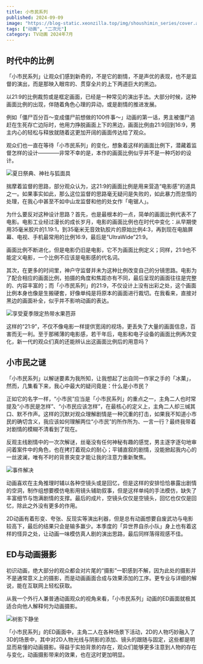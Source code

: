 ```yaml
---
title: 小市民系列
published: 2024-09-09
image: "https://blog-static.xeonzilla.top/img/shoushimin_series/cover.avif"
tags: ["动画", "二次元"]
category: TV动画 2024年7月
---
```

## 时代中的比例
「小市民系列」让观众们感到新奇的，不是它的剧情，不是声优的表现，也不是监督的演出，而是那映入眼帘的、贯穿全片的上下两道巨大的黑边。

以21:9的比例裁剪或是框定画面，已经是一种常见的演出手法。大部分时候，这种画面比例的出现，伴随着角色心理的异动，或是剧情的推进发展。

例如「僵尸百分百～变成僵尸前想做的100件事～」动画的第一话，男主被僵尸追赶在生死存亡边际时，他用力挣脱画面上下的黑边，画面比例由21:9回到16:9，男主内心的轻松与释放就随着这更加开阔的画面传达给了观众。

观众们也一直在等待「小市民系列」的变化，想象着这样的画面比例下，潜藏着监督怎样的设计————非常不幸的是，本作的画面比例似乎并不是一种巧妙的设计。

![夏日祭典、神社与狐面具](https://blog-static.xeonzilla.top/img/shoushimin_series/01.avif "夏日祭典、神社与狐面具")

揣摩着监督的思路，部分观众认为，这21:9的画面比例是用来营造“电影感”的道具之一。如果事实如此，那么这位监督的思路毫无疑问是失败的，如此暴力而怠惰的处理，在我心中甚至不如中山龙监督和他的处女作「电锯人」。

为什么要反对这种设计思路？首先，也是最根本的一点，简单的画面比例代表不了电影。电影工业经过漫长的成长岁月，电影的画面比例也在时代中变化：从早期使用35毫米胶片的1.19:1，到35毫米无音效轨胶片的原始比例4:3，再到现在电脑屏幕、电视、手机最常用的比例16:9，最后是“UltraWide”21:9。

画面比例不断进化，但是电影仍旧是电影，它不为画面比例定义；同样，21:9也不能定义电影，一个比例不应该是电影感的代名词。

其次，在更多的时间里，神户守监督并未为这种比例改变自己的分镜思路。电影为了配合相应的画面比例，拍摄的角度和焦距亦有不同，最后呈现的画面往往是完整的、内容丰富的；而「小市民系列」的21:9，不仅设计上没有出彩之处，这个画面比例本身也像是生搬硬套，好像单纯是将原本的画面进行裁切。在我看来，直接对黑边的画面补全，似乎并不影响动画的表达。

![享受夏季限定热带水果芭菲](https://blog-static.xeonzilla.top/img/shoushimin_series/02.avif "享受夏季限定热带水果芭菲")

这样的“21:9”，不仅不像电影一样提供宽阔的视场，更丢失了大量的画面信息，百害而无一利。至于那稀薄的电影感，若干年后，电影和电子设备的画面比例再次变化，新一代的观众们真的还能辨认出这画面比例后的用意吗？

## 小市民之谜
「小市民系列」以解谜要素为我所知，让我想起了出自同一作家之手的「冰菓」，然而，几集看下来，我心中最大的疑问竟是：什么是小市民？

正如它的名字一样，“小市民”应当是「小市民系列」的重点之一，主角二人也时常提及“小市民是怎样”、“小市民应该怎样”，在最核心的定义上，主角二人却三缄其口、默不作声。这样的沉默对观众理解剧情是一种沉重的打击，如果我不知道小市民的确切含义，我应该如何理解两位“小市民”的所作所为、一言一行？最终我带着对剧情的模糊不清看到了现在。

反观主线剧情中的一次次解谜，丝毫没有任何神秘有趣的感觉，男主逐字逐句地审问着案件中的角色，也在拷打着观众的耐心；平铺直叙的剧情，没能掀起我内心的一丝波澜，唯有不时的背景突变才能让我的注意力重新聚焦。

![事件解决](https://blog-static.xeonzilla.top/img/shoushimin_series/03.avif "事件解决")

动画喜欢在主角推理时辅以各种空镜头或是回忆，但是这样的安排恰恰暴露出剧情的空洞，制作组想要模仿电影用镜头辅助叙事，但是这样单纯的手法模仿，缺失了丰富细节与饱满剧情的支撑。最后的成片，空镜头仅仅是空镜头，回忆也仅仅是回忆，除此之外没有更多的作用。

2D动画有着形变、夸张、反现实等演出利器，但是总有动画想要自废武功与电影较高下，最后的结果只会是输多赢少。本季度的「异世界自杀小队」身上也有着这样的怪异之处，让动画一味模仿真人剧的演出思路，最后同样落得观感不佳。

## ED与动画摄影
初识动画，绝大部分的观众都会对片尾的“摄影”一职感到不解，因为此处的摄影并不是通常意义上的摄影，而是动画画面合成与效果添加的工序。更专业与详细的解说，能在互联网上轻松获取。

从我一个外行人兼普通动画观众的视角来看，「小市民系列」动画的ED画面就极其适合向他人解释何为动画摄影。

![树影下静坐](https://blog-static.xeonzilla.top/img/shoushimin_series/04.avif "树影下静坐")

「小市民系列」的ED画面中，主角二人在各种场景下活动，2D的人物巧妙融入了3D的场景中，其中对2D人物光线与阴影的添加、镜头的跟随与固定，这些都是明显而易懂的动画摄影。得益于实拍背景的存在，观众们能够更多注意到人物的存在与变化，动画摄影带来的效果，也在这时更加明显。